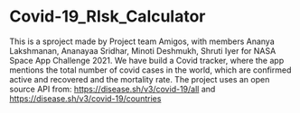# Covid-19_RIsk_Calculator

This is a sproject made by Project team Amigos, with members Ananya Lakshmanan, Ananayaa Sridhar, Minoti Deshmukh, Shruti Iyer for NASA Space App Challenge 2021. 
We have build a Covid tracker, where the app mentions the total number of covid cases in the world, which are confirmed active and recovered and the mortality rate. The project uses an open source API from: https://disease.sh/v3/covid-19/all and https://disease.sh/v3/covid-19/countries 

